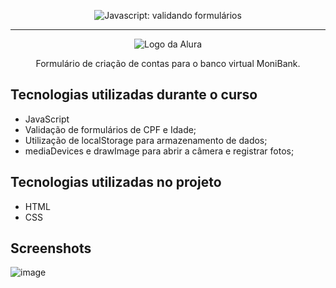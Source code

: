 <p align="center"> <img src="https://imgur.com/mIBmcEL.png" alt="Javascript: validando formulários"> </p>

<hr>

<p align="center"> <img src="https://github.com/MonicaHillman/aluraplay-requisicoes/blob/main/img/logo.png" alt="Logo da Alura"> </p>
<p align="center">Formulário de criação de contas para o banco virtual MoniBank.</p>

## Tecnologias utilizadas durante o curso
* JavaScript
* Validação de formulários de CPF e Idade;
* Utilização de localStorage para armazenamento de dados;
* mediaDevices e drawImage para abrir a câmera e registrar fotos;

## Tecnologias utilizadas no projeto
* HTML
* CSS


## Screenshots

![image](https://github.com/dhdessoldi/valida-formulario/assets/110476564/1743d14d-ab5a-42d0-a4fb-6a65b127dffd)
